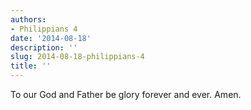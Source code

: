 ```yaml
---
authors:
- Philippians 4
date: '2014-08-18'
description: ''
slug: 2014-08-18-philippians-4
title: ''
---
```

To our God and Father be glory forever and ever. Amen.



